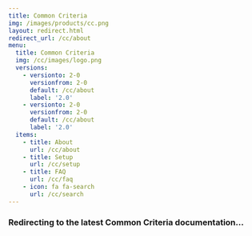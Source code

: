 ```yaml
---
title: Common Criteria
img: /images/products/cc.png
layout: redirect.html
redirect_url: /cc/about
menu:
  title: Common Criteria
  img: /cc/images/logo.png
  versions:
    - versionto: 2-0
      versionfrom: 2-0
      default: /cc/about
      label: '2.0'
    - versionto: 2-0
      versionfrom: 2-0
      default: /cc/about
      label: '2.0'
  items:
    - title: About
      url: /cc/about
    - title: Setup
      url: /cc/setup
    - title: FAQ
      url: /cc/faq
    - icon: fa fa-search
      url: /cc/search
---
```


### Redirecting to the latest Common Criteria documentation...
